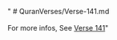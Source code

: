 " # QuranVerses/Verse-141.md <br><br>For more infos, See [Verse 141](https://www.quranbookk.com/quran/search?q=141)"